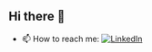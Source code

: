 ## Hi there 👋

- 📫 How to reach me:  [![LinkedIn](https://img.shields.io/badge/LinkedIn-0077B5?style=for-the-badge&logo=linkedin&logoColor=white)](https://co.linkedin.com/in/gabriela-alejandra-valencia-zu%C3%B1iga-b93997240)


